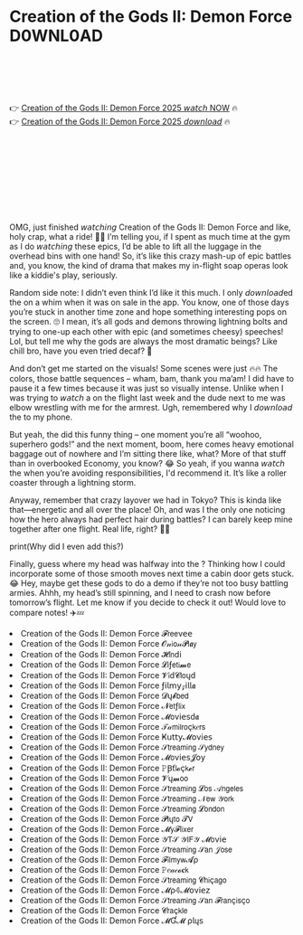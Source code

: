 # Creation of the Gods II: Demon Force D0WNL0AD

<br><br><br><br>


👉 <a href="https://Marios-stunocasme1979.github.io/auhbwtplyn/">Creation of the Gods II: Demon Force 2025 𝘸𝘢𝘵𝘤𝘩 NOW</a> 🔥
<br>
👉 <a href="https://Marios-stunocasme1979.github.io/auhbwtplyn/">Creation of the Gods II: Demon Force 2025 𝘥𝘰𝘸𝘯𝘭𝘰𝘢𝘥</a> 🔥


<br><br><br><br><br><br><br><br>


OMG, just finished 𝘸𝘢𝘵𝘤𝘩𝘪𝘯𝘨 Creation of the Gods II: Demon Force and like, holy crap, what a ride! 🛫✨ I’m telling you, if I spent as much time at the gym as I do 𝘸𝘢𝘵𝘤𝘩𝘪𝘯𝘨 these epics, I’d be able to lift all the luggage in the overhead bins with one hand! So, it’s like this crazy mash-up of epic battles and, you know, the kind of drama that makes my in-flight soap operas look like a kiddie's play, seriously. 

Random side note: I didn’t even think I’d like it this much. I only 𝘥𝘰𝘸𝘯𝘭𝘰𝘢𝘥ed the   on a whim when it was on sale in the app. You know, one of those days you’re stuck in another time zone and hope something interesting pops on the screen. 🙄 I mean, it’s all gods and demons throwing lightning bolts and trying to one-up each other with epic (and sometimes cheesy) speeches! Lol, but tell me why the gods are always the most dramatic beings? Like chill bro, have you even tried decaf? 🤣

And don’t get me started on the visuals! Some scenes were just 🔥🔥 The colors, those battle sequences – wham, bam, thank you ma’am! I did have to pause it a few times because it was just so visually intense. Unlike when I was trying to 𝘸𝘢𝘵𝘤𝘩 a   on the flight last week and the dude next to me was elbow wrestling with me for the armrest. Ugh, remembered why I 𝘥𝘰𝘸𝘯𝘭𝘰𝘢𝘥 the   to my phone. 

But yeah, the   did this funny thing – one moment you’re all “woohoo, superhero gods!” and the next moment, boom, here comes heavy emotional baggage out of nowhere and I’m sitting there like, what? More of that stuff than in overbooked Economy, you know? 😂 So yeah, if you wanna 𝘸𝘢𝘵𝘤𝘩 the   when you’re avoiding responsibilities, I'd recommend it. It’s like a roller coaster through a lightning storm.

Anyway, remember that crazy layover we had in Tokyo? This   is kinda like that—energetic and all over the place! Oh, and was I the only one noticing how the hero always had perfect hair during battles? I can barely keep mine together after one flight. Real life, right? 🤷‍♀️

print(Why did I even add this?)

Finally, guess where my head was halfway into the  ? Thinking how I could incorporate some of those smooth moves next time a cabin door gets stuck. 😂 Hey, maybe get these gods to do a demo if they’re not too busy battling armies. Ahhh, my head’s still spinning, and I need to crash now before tomorrow’s flight. Let me know if you decide to check it out! Would love to compare notes! ✈️💤

<li>Creation of the Gods II: Demon Force 𝓕𝗋𝖾𝖾ν𝖾𝖾</li>
<li>Creation of the Gods II: Demon Force 𝓞𝓃𝗂𝗈𝓃𝓟𝗅𝖆𝗒</li>
<li>Creation of the Gods II: Demon Force 𝓗𝗂𝗇ԁ𝗂</li>
<li>Creation of the Gods II: Demon Force 𝓛𝗂ƒ𝖾𝗍𝗂𝓶𝖾</li>
<li>Creation of the Gods II: Demon Force 𝓥𝗂ԁ𝓒𝗅𝗈ųԁ</li>
<li>Creation of the Gods II: Demon Force ƒ𝗂𝗅𝗆𝗒𝓏𝗂𝗅𝗅𝖆</li>
<li>Creation of the Gods II: Demon Force 𝓓ų𝓫𝖻𝖾𝖽</li>
<li>Creation of the Gods II: Demon Force 𝓝𝖾𝗍ƒ𝗅𝗂𝗑</li>
<li>Creation of the Gods II: Demon Force 𝓜𝗈ν𝗂𝖾𝗌ԁ𝖆</li>
<li>Creation of the Gods II: Demon Force 𝒯𝒶𝗆𝗂𝗅𝗋𝗈ç𝗄𝑒𝗋𝗌</li>
<li>Creation of the Gods II: Demon Force Ҝ𝗎𝗍𝗍𝗒𝓜𝗈ν𝗂𝖾𝗌</li>
<li>Creation of the Gods II: Demon Force 𝒮𝗍𝗋𝖾𝖺𝗆𝗂𝗇𝗀 𝒮𝗒𝖽𝗇𝖾𝗒</li>
<li>Creation of the Gods II: Demon Force 𝓜𝗈ν𝗂𝖾𝗌𝓙𝗈𝗒</li>
<li>Creation of the Gods II: Demon Force 𝙿Ꞵť𝗅𝓸ç𝗄𝓮𝗋</li>
<li>Creation of the Gods II: Demon Force 𝓥ų𝓶𝗈𝗈</li>
<li>Creation of the Gods II: Demon Force 𝒮𝗍𝗋𝖾𝖺𝗆𝗂𝗇𝗀 𝓛𝗈𝗌 𝒜𝗇𝗀𝖾𝗅𝖾𝗌</li>
<li>Creation of the Gods II: Demon Force 𝒮𝗍𝗋𝖾𝖺𝗆𝗂𝗇𝗀 𝒩𝖾𝗐 𝒴𝗈𝗋𝗄</li>
<li>Creation of the Gods II: Demon Force 𝒮𝗍𝗋𝖾𝖺𝗆𝗂𝗇𝗀 𝓛𝗈𝗇𝖽𝗈𝗇</li>
<li>Creation of the Gods II: Demon Force 𝓟𝗅ų𝗍𝗈 𝓣𝖵</li>
<li>Creation of the Gods II: Demon Force 𝓜𝗒𝓕𝗅𝗂𝗑𝖾𝗋</li>
<li>Creation of the Gods II: Demon Force 𝒴𝖳𝒮 𝒴𝖨𝖥𝒴 𝓜𝗈ν𝗂𝖾</li>
<li>Creation of the Gods II: Demon Force 𝒮𝗍𝗋𝖾𝖺𝗆𝗂𝗇𝗀 𝒮𝖺𝗇 𝒥𝗈𝗌𝖾</li>
<li>Creation of the Gods II: Demon Force 𝓕𝗂𝗅𝗆𝗒𝗐𝓐ρ</li>
<li>Creation of the Gods II: Demon Force 𝙿𝑒𝒶𝒸𝓸𝐜𝗄</li>
<li>Creation of the Gods II: Demon Force 𝒮𝗍𝗋𝖾𝖺𝗆𝗂𝗇𝗀 𝓒𝗁𝗂ç𝖺𝗀𝗈</li>
<li>Creation of the Gods II: Demon Force 𝓜ρ𝟜𝓜𝗈ν𝗂𝖾𝗓</li>
<li>Creation of the Gods II: Demon Force 𝒮𝗍𝗋𝖾𝖺𝗆𝗂𝗇𝗀 𝒮𝖺𝗇 𝓕𝗋𝖺𝗇ç𝗂𝗌ç𝗈</li>
<li>Creation of the Gods II: Demon Force 𝓒𝗋𝖺ç𝗄𝗅𝖾</li>
<li>Creation of the Gods II: Demon Force 𝓜Ɠ𝓜 ρ𝗅ų𝗌</li>

